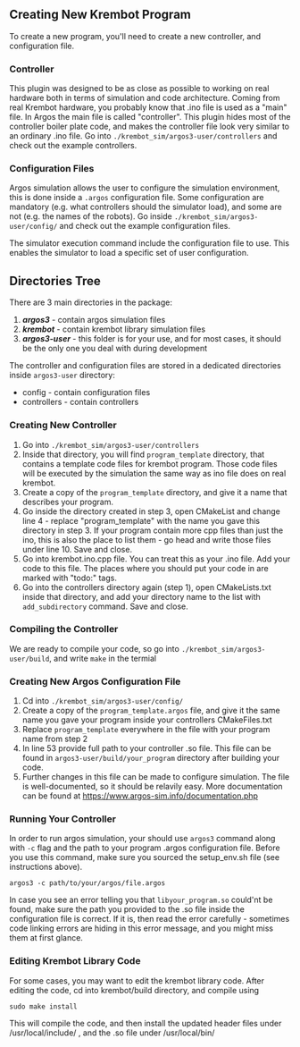 ## Creating New Krembot Program
To create a new program, you'll need to create a new controller, and configuration file.

### Controller
This plugin was designed to be as close as possible to working on real hardware both in terms of simulation and code architecture. Coming from real Krembot hardware, you probably know that .ino file is used as a "main" file. In Argos the main file is called "controller". This plugin hides most of the controller boiler plate code, and makes the controller file look very similar to an ordinary .ino file. 
Go into ```./krembot_sim/argos3-user/controllers``` and check out the example controllers.

### Configuration Files
Argos simulation allows the user to configure the simulation environment, this is done inside a ```.argos``` configuration file. Some configuration are mandatory (e.g. what controllers should the simulator load), and some are not (e.g. the names of the robots). Go inside ```./krembot_sim/argos3-user/config/``` and check out the example configuration files.

The simulator execution command include the configuration file to use. This enables the simulator to load a specific set of user configuration.

## Directories Tree
There are 3 main directories in the package:
1. ***argos3*** - contain argos simulation files
2. ***krembot*** - contain krembot library simulation files
3. ***argos3-user*** - this folder is for your use, and for most cases, it should be the only one you deal with during development

The controller and configuration files are stored in a dedicated directories inside ```argos3-user``` directory:
- config - contain configuration files
- controllers - contain controllers


### Creating New Controller
1. Go into ```./krembot_sim/argos3-user/controllers```
2. Inside that directory, you will find ```program_template``` directory, that contains a template code files for krembot program. Those code files will be executed by the simulation the same way as ino file does on real krembot.
3. Create a copy of the ```program_template``` directory, and give it a name that describes your program.
4. Go inside the directory created in step 3, open CMakeList and change line 4 - replace "program_template" with the name you gave this directory in step 3. If your program contain more cpp files than just the ino, this is also the place to list them - go head and write those files under line 10. Save and close. 
5. Go into krembot.ino.cpp file. You can treat this as your .ino file. Add your code to this file. The places where you should put your code in are marked with "todo:" tags.
6. Go into the controllers directory again (step 1), open CMakeLists.txt inside that directory, and add your directory name to the list with ```add_subdirectory``` command. Save and close.

### Compiling the Controller
We are ready to compile your code, so go into ```./krembot_sim/argos3-user/build```, and write ```make``` in the termial

### Creating New Argos Configuration File
1. Cd into  ```./krembot_sim/argos3-user/config/```
2. Create a copy of the ```program_template.argos``` file, and give it the same name you gave your program inside your controllers CMakeFiles.txt
3. Replace ```program_template``` everywhere in the file with your program name from step 2
4. In line 53 provide full path to your controller .so file. This file can be found in ```argos3-user/build/your_program``` directory after building your code.
5. Further changes in this file can be made to configure simulation. The file is well-documented, so it should be relavily easy. More documentation can be found at https://www.argos-sim.info/documentation.php

### Running Your Controller
In order to run argos simulation, your should use ```argos3``` command along with ```-c``` flag and the path to your program .argos configuration file. Before you use this command, make sure you sourced the setup_env.sh file (see instructions above). 

```
argos3 -c path/to/your/argos/file.argos
```

In case you see an error telling you that ```libyour_program.so``` could'nt be found, make sure the path you provided to the .so file inside the configuration file is correct. If it is, then read the error carefully - sometimes code linking errors are hiding in this error message, and you might miss them at first glance.

### Editing Krembot Library Code
For some cases, you may want to edit the krembot library code. After editing the code, cd into krembot/build directory, and compile using

```
sudo make install
```

This will compile the code, and then install the updated header files under /usr/local/include/ , and the .so file under /usr/local/bin/